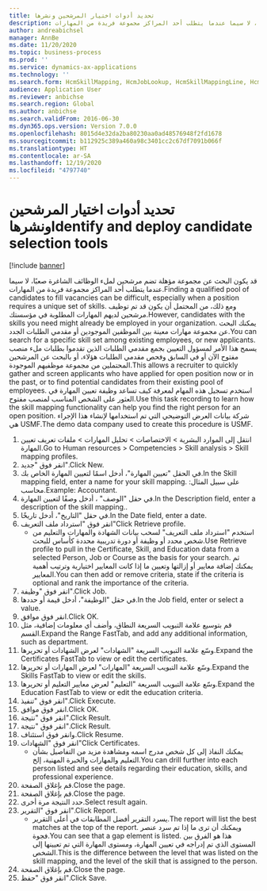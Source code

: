 ```yaml
---
title: تحديد أدوات اختيار المرشحين ونشرها
description: قد يكون البحث عن مجموعة مؤهلة تضم مرشحين لملء الوظائف الشاغرة صعبًا، لا سيما عندما يتطلب أحد المراكز مجموعة فريدة من المهارات.
author: andreabichsel
manager: AnnBe
ms.date: 11/20/2020
ms.topic: business-process
ms.prod: ''
ms.service: dynamics-ax-applications
ms.technology: ''
ms.search.form: HcmSkillMapping, HcmJobLookup, HcmSkillMappingLine, HcmPersonCertificate, CCHTMLPrintPreview
audience: Application User
ms.reviewer: anbichse
ms.search.region: Global
ms.author: anbichse
ms.search.validFrom: 2016-06-30
ms.dyn365.ops.version: Version 7.0.0
ms.openlocfilehash: 8015d4e32da2ba80230aa0ad48576948f2fd1678
ms.sourcegitcommit: b112925c389a460a98c3401cc2c67df7091b066f
ms.translationtype: HT
ms.contentlocale: ar-SA
ms.lasthandoff: 12/19/2020
ms.locfileid: "4797740"
---
```

# <a name="identify-and-deploy-candidate-selection-tools"></a><span data-ttu-id="b4f8b-103">تحديد أدوات اختيار المرشحين ونشرها</span><span class="sxs-lookup"><span data-stu-id="b4f8b-103">Identify and deploy candidate selection tools</span></span>

[!include [banner](../../includes/banner.md)]

<span data-ttu-id="b4f8b-104">قد يكون البحث عن مجموعة مؤهلة تضم مرشحين لملء الوظائف الشاغرة صعبًا، لا سيما عندما يتطلب أحد المراكز مجموعة فريدة من المهارات.</span><span class="sxs-lookup"><span data-stu-id="b4f8b-104">Finding a qualified pool of candidates to fill vacancies can be difficult, especially when a position requires a unique set of skills.</span></span>  <span data-ttu-id="b4f8b-105">ومع ذلك، من المحتمل أن يكون قد تم توظيف مرشحين لديهم المهارات المطلوبة في مؤسستك.</span><span class="sxs-lookup"><span data-stu-id="b4f8b-105">However, candidates with the skills you need might already be employed in your organization.</span></span> <span data-ttu-id="b4f8b-106">يمكنك البحث عن مجموعة مهارات معينة بين الموظفين الموجودين أو مقدمي الطلبات الجدد.</span><span class="sxs-lookup"><span data-stu-id="b4f8b-106">You can search for a specific skill set among existing employees, or new applicants.</span></span> <span data-ttu-id="b4f8b-107">يسمح هذا الأمر لمسؤول التعيين بجمع مقدمي الطلبات الذين تقدموا بطلبات ملء منصب مفتوح الآن أو في السابق وفحص مقدمي الطلبات هؤلاء، أو بالبحث عن المرشحين المحتملين من مجموعة موظفيهم الموجودة.</span><span class="sxs-lookup"><span data-stu-id="b4f8b-107">This allows a recruiter to quickly gather and screen applicants who have applied for open position now or in the past, or to find potential candidates from their existing pool of employees.</span></span> <span data-ttu-id="b4f8b-108">استخدم تسجيل هذه المهام لمعرفة كيف تساعد وظيفة تعيين المهارة في العثور على الشخص المناسب لمنصب مفتوح.</span><span class="sxs-lookup"><span data-stu-id="b4f8b-108">Use this task recording to learn how the skill mapping functionality can help you find the right person for an open position.</span></span> <span data-ttu-id="b4f8b-109">شركة بيانات العرض التوضيحي التي تم استخدامها لإنشاء هذا الإجراء هي USMF.</span><span class="sxs-lookup"><span data-stu-id="b4f8b-109">The demo data company used to create this procedure is USMF.</span></span>

1. <span data-ttu-id="b4f8b-110">انتقل إلى الموارد البشرية > الاختصاصات > تحليل المهارات > ملفات تعريف تعيين المهارة.</span><span class="sxs-lookup"><span data-stu-id="b4f8b-110">Go to Human resources > Competencies > Skill analysis > Skill mapping profiles.</span></span>
2. <span data-ttu-id="b4f8b-111">انقر فوق "جديد".</span><span class="sxs-lookup"><span data-stu-id="b4f8b-111">Click New.</span></span>
3. <span data-ttu-id="b4f8b-112">في الحقل "تعيين المهارة"، أدخل اسمًا لتعيين المهارة الخاص بك.</span><span class="sxs-lookup"><span data-stu-id="b4f8b-112">In the Skill mapping field, enter a name for your skill mapping.</span></span>  <span data-ttu-id="b4f8b-113">على سبيل المثال: محاسب.</span><span class="sxs-lookup"><span data-stu-id="b4f8b-113">Example: Accountant.</span></span>
4. <span data-ttu-id="b4f8b-114">في حقل "الوصف" ، أدخل وصفًا لتعيين المهارة.</span><span class="sxs-lookup"><span data-stu-id="b4f8b-114">In the Description field, enter a description of the skill mapping..</span></span>
5. <span data-ttu-id="b4f8b-115">في حقل "التاريخ"، أدخل تاريخًا.</span><span class="sxs-lookup"><span data-stu-id="b4f8b-115">In the Date field, enter a date.</span></span>
6. <span data-ttu-id="b4f8b-116">انقر فوق "استرداد ملف التعريف"</span><span class="sxs-lookup"><span data-stu-id="b4f8b-116">Click Retrieve profile.</span></span>
    * <span data-ttu-id="b4f8b-117">استخدم "استرداد ملف التعريف" لسحب بيانات الشهادة والمهارات والتعليم من شخص محدد أو وظيفة أو دورة تدريبية محددة كأساس للبحث.</span><span class="sxs-lookup"><span data-stu-id="b4f8b-117">Use Retrieve profile to pull in the Certificate, Skill, and Education data from a selected Person, Job or Course as the basis for your search.</span></span>   <span data-ttu-id="b4f8b-118">ثم يمكنك إضافة معايير أو إزالتها وتعيين ما إذا كانت المعايير اختيارية وترتيب أهمية المعايير.</span><span class="sxs-lookup"><span data-stu-id="b4f8b-118">You can then add or remove criteria, state if the criteria is optional and rank the importance of the criteria.</span></span>  
7. <span data-ttu-id="b4f8b-119">انقر فوق "وظيفة".</span><span class="sxs-lookup"><span data-stu-id="b4f8b-119">Click Job.</span></span>
8. <span data-ttu-id="b4f8b-120">في حقل "الوظيفة"، أدخل قيمة أو حددها.</span><span class="sxs-lookup"><span data-stu-id="b4f8b-120">In the Job field, enter or select a value.</span></span>
9. <span data-ttu-id="b4f8b-121">انقر فوق موافق.</span><span class="sxs-lookup"><span data-stu-id="b4f8b-121">Click OK.</span></span>
10. <span data-ttu-id="b4f8b-122">قم بتوسيع علامة التبويب السريعة النطاق، وأضف أي معلومات إضافية، مثل القسم.</span><span class="sxs-lookup"><span data-stu-id="b4f8b-122">Expand the Range FastTab, and add any additional information, such as department.</span></span>
11. <span data-ttu-id="b4f8b-123">وسّع علامة التبويب السريعة "الشهادات" لعرض الشهادات أو تحريرها.</span><span class="sxs-lookup"><span data-stu-id="b4f8b-123">Expand the Certificates FastTab to view or edit the certificates.</span></span>
12. <span data-ttu-id="b4f8b-124">وسّع علامة التبويب السريعة "المهارات" لعرض المهارات أو تحريرها.</span><span class="sxs-lookup"><span data-stu-id="b4f8b-124">Expand the Skills FastTab to view or edit the skills.</span></span>
13. <span data-ttu-id="b4f8b-125">وسّع علامة التبويب السريعة "التعليم‬" لعرض معايير التعليم‬ أو تحريرها.</span><span class="sxs-lookup"><span data-stu-id="b4f8b-125">Expand the Education FastTab to view or edit the education criteria.</span></span>
14. <span data-ttu-id="b4f8b-126">انقر فوق "تنفيذ".</span><span class="sxs-lookup"><span data-stu-id="b4f8b-126">Click Execute.</span></span>
15. <span data-ttu-id="b4f8b-127">انقر فوق موافق.</span><span class="sxs-lookup"><span data-stu-id="b4f8b-127">Click OK.</span></span>
16. <span data-ttu-id="b4f8b-128">انقر فوق "نتيجة".</span><span class="sxs-lookup"><span data-stu-id="b4f8b-128">Click Result.</span></span>
17. <span data-ttu-id="b4f8b-129">انقر فوق "نتيجة".</span><span class="sxs-lookup"><span data-stu-id="b4f8b-129">Click Result.</span></span>
18. <span data-ttu-id="b4f8b-130">وانقر فوق استئناف.</span><span class="sxs-lookup"><span data-stu-id="b4f8b-130">Click Resume.</span></span>
19. <span data-ttu-id="b4f8b-131">انقر فوق "الشهادات"</span><span class="sxs-lookup"><span data-stu-id="b4f8b-131">Click Certificates.</span></span>
    * <span data-ttu-id="b4f8b-132">يمكنك النفاذ إلى كل شخص مدرج اسمه ومشاهدة مزيد من التفاصيل بشأن التعليم والمهارات والخبرة المهنية، إلخ.</span><span class="sxs-lookup"><span data-stu-id="b4f8b-132">You can drill further into each person listed and see details regarding their education, skills, and professional experience.</span></span>  
20. <span data-ttu-id="b4f8b-133">قم بإغلاق الصفحة.</span><span class="sxs-lookup"><span data-stu-id="b4f8b-133">Close the page.</span></span>
21. <span data-ttu-id="b4f8b-134">قم بإغلاق الصفحة.</span><span class="sxs-lookup"><span data-stu-id="b4f8b-134">Close the page.</span></span>
22. <span data-ttu-id="b4f8b-135">حدد النتيجة مرة أخرى.</span><span class="sxs-lookup"><span data-stu-id="b4f8b-135">Select result again.</span></span>
23. <span data-ttu-id="b4f8b-136">انقر فوق "التقرير".</span><span class="sxs-lookup"><span data-stu-id="b4f8b-136">Click Report.</span></span>
    * <span data-ttu-id="b4f8b-137">يسرد التقرير أفضل المطابقات في أعلى التقرير.</span><span class="sxs-lookup"><span data-stu-id="b4f8b-137">The report will list the best matches at the top of the report.</span></span>  <span data-ttu-id="b4f8b-138">ويمكنك أن ترى ما إذا تم سرد عنصر فجوة.</span><span class="sxs-lookup"><span data-stu-id="b4f8b-138">You can see that a gap element is listed.</span></span>  <span data-ttu-id="b4f8b-139">هذا هو الفرق بين المستوى الذي تم إدراجه في تعيين المهارة، ومستوى المهارة التي تم تعيينها إلى الشخص.</span><span class="sxs-lookup"><span data-stu-id="b4f8b-139">This is the difference between the level that was listed on the skill mapping, and the level of the skill that is assigned to the person.</span></span>  
24. <span data-ttu-id="b4f8b-140">قم بإغلاق الصفحة.</span><span class="sxs-lookup"><span data-stu-id="b4f8b-140">Close the page.</span></span>
25. <span data-ttu-id="b4f8b-141">انقر فوق "حفظ".</span><span class="sxs-lookup"><span data-stu-id="b4f8b-141">Click Save.</span></span>

